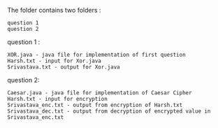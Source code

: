 The folder contains two folders :

	question 1
	question 2

question 1 :

	XOR.java - java file for implementation of first question
	Harsh.txt - input for Xor.java
	Srivastava.txt - output for Xor.java

question 2:

	Caesar.java - java file for implementation of Caesar Cipher
	Harsh.txt - input for encryption
	Srivastava_enc.txt - output from encryption of Harsh.txt
	Srivastava_dec.txt - output from decryption of encrypted value in Srivastava_enc.txt
